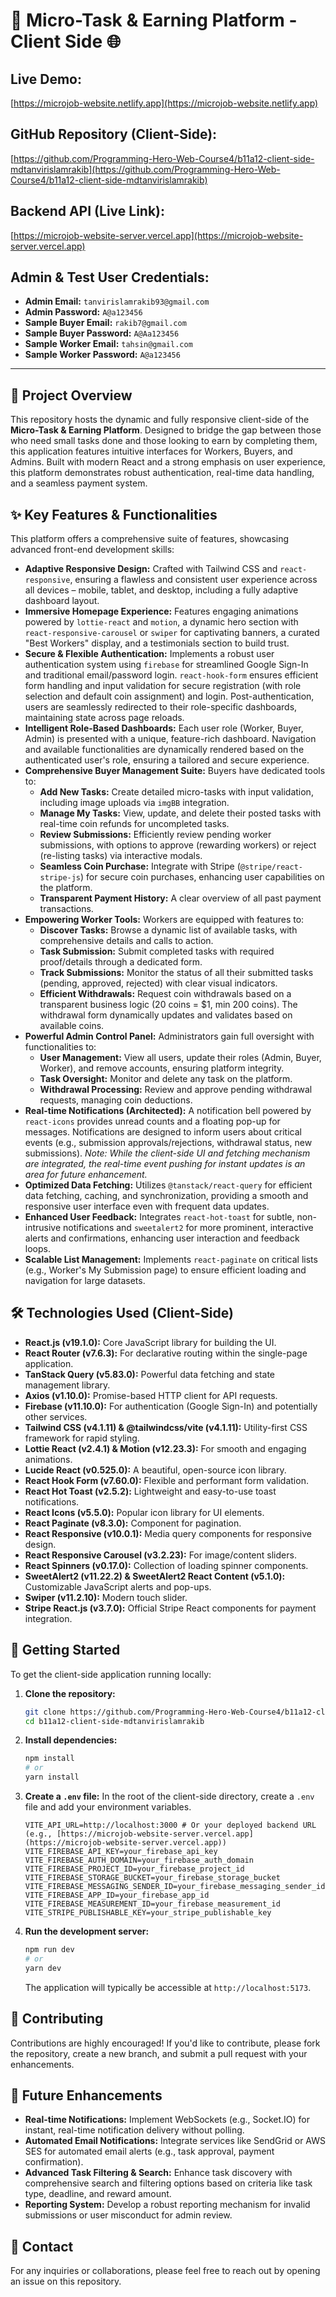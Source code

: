 # 🚀 Micro-Task & Earning Platform - Client Side 🌐

## Live Demo:
[https://microjob-website.netlify.app](https://microjob-website.netlify.app)

## GitHub Repository (Client-Side):
[https://github.com/Programming-Hero-Web-Course4/b11a12-client-side-mdtanvirislamrakib](https://github.com/Programming-Hero-Web-Course4/b11a12-client-side-mdtanvirislamrakib)

## Backend API (Live Link):
[https://microjob-website-server.vercel.app](https://microjob-website-server.vercel.app)

## Admin & Test User Credentials:
* **Admin Email:** `tanvirislamrakib93@gmail.com`
* **Admin Password:** `A@a123456`
* **Sample Buyer Email:** `rakib7@gmail.com`
* **Sample Buyer Password:** `A@Aa123456`
* **Sample Worker Email:** `tahsin@gmail.com`
* **Sample Worker Password:** `A@a123456`

---

## 🌟 Project Overview
This repository hosts the dynamic and fully responsive client-side of the **Micro-Task & Earning Platform**. Designed to bridge the gap between those who need small tasks done and those looking to earn by completing them, this application features intuitive interfaces for Workers, Buyers, and Admins. Built with modern React and a strong emphasis on user experience, this platform demonstrates robust authentication, real-time data handling, and a seamless payment system.

## ✨ Key Features & Functionalities

This platform offers a comprehensive suite of features, showcasing advanced front-end development skills:

* **Adaptive Responsive Design:** Crafted with Tailwind CSS and `react-responsive`, ensuring a flawless and consistent user experience across all devices – mobile, tablet, and desktop, including a fully adaptive dashboard layout.
* **Immersive Homepage Experience:** Features engaging animations powered by `lottie-react` and `motion`, a dynamic hero section with `react-responsive-carousel` or `swiper` for captivating banners, a curated "Best Workers" display, and a testimonials section to build trust.
* **Secure & Flexible Authentication:** Implements a robust user authentication system using `firebase` for streamlined Google Sign-In and traditional email/password login. `react-hook-form` ensures efficient form handling and input validation for secure registration (with role selection and default coin assignment) and login. Post-authentication, users are seamlessly redirected to their role-specific dashboards, maintaining state across page reloads.
* **Intelligent Role-Based Dashboards:** Each user role (Worker, Buyer, Admin) is presented with a unique, feature-rich dashboard. Navigation and available functionalities are dynamically rendered based on the authenticated user's role, ensuring a tailored and secure experience.
* **Comprehensive Buyer Management Suite:** Buyers have dedicated tools to:
    * **Add New Tasks:** Create detailed micro-tasks with input validation, including image uploads via `imgBB` integration.
    * **Manage My Tasks:** View, update, and delete their posted tasks with real-time coin refunds for uncompleted tasks.
    * **Review Submissions:** Efficiently review pending worker submissions, with options to approve (rewarding workers) or reject (re-listing tasks) via interactive modals.
    * **Seamless Coin Purchase:** Integrate with Stripe (`@stripe/react-stripe-js`) for secure coin purchases, enhancing user capabilities on the platform.
    * **Transparent Payment History:** A clear overview of all past payment transactions.
* **Empowering Worker Tools:** Workers are equipped with features to:
    * **Discover Tasks:** Browse a dynamic list of available tasks, with comprehensive details and calls to action.
    * **Task Submission:** Submit completed tasks with required proof/details through a dedicated form.
    * **Track Submissions:** Monitor the status of all their submitted tasks (pending, approved, rejected) with clear visual indicators.
    * **Efficient Withdrawals:** Request coin withdrawals based on a transparent business logic (20 coins = $1, min 200 coins). The withdrawal form dynamically updates and validates based on available coins.
* **Powerful Admin Control Panel:** Administrators gain full oversight with functionalities to:
    * **User Management:** View all users, update their roles (Admin, Buyer, Worker), and remove accounts, ensuring platform integrity.
    * **Task Oversight:** Monitor and delete any task on the platform.
    * **Withdrawal Processing:** Review and approve pending withdrawal requests, managing coin deductions.
* **Real-time Notifications (Architected):** A notification bell powered by `react-icons` provides unread counts and a floating pop-up for messages. Notifications are designed to inform users about critical events (e.g., submission approvals/rejections, withdrawal status, new submissions). *Note: While the client-side UI and fetching mechanism are integrated, the real-time event pushing for instant updates is an area for future enhancement.*
* **Optimized Data Fetching:** Utilizes `@tanstack/react-query` for efficient data fetching, caching, and synchronization, providing a smooth and responsive user interface even with frequent data updates.
* **Enhanced User Feedback:** Integrates `react-hot-toast` for subtle, non-intrusive notifications and `sweetalert2` for more prominent, interactive alerts and confirmations, enhancing user interaction and feedback loops.
* **Scalable List Management:** Implements `react-paginate` on critical lists (e.g., Worker's My Submission page) to ensure efficient loading and navigation for large datasets.

## 🛠️ Technologies Used (Client-Side)

* **React.js (v19.1.0):** Core JavaScript library for building the UI.
* **React Router (v7.6.3):** For declarative routing within the single-page application.
* **TanStack Query (v5.83.0):** Powerful data fetching and state management library.
* **Axios (v1.10.0):** Promise-based HTTP client for API requests.
* **Firebase (v11.10.0):** For authentication (Google Sign-In) and potentially other services.
* **Tailwind CSS (v4.1.11) & @tailwindcss/vite (v4.1.11):** Utility-first CSS framework for rapid styling.
* **Lottie React (v2.4.1) & Motion (v12.23.3):** For smooth and engaging animations.
* **Lucide React (v0.525.0):** A beautiful, open-source icon library.
* **React Hook Form (v7.60.0):** Flexible and performant form validation.
* **React Hot Toast (v2.5.2):** Lightweight and easy-to-use toast notifications.
* **React Icons (v5.5.0):** Popular icon library for UI elements.
* **React Paginate (v8.3.0):** Component for pagination.
* **React Responsive (v10.0.1):** Media query components for responsive design.
* **React Responsive Carousel (v3.2.23):** For image/content sliders.
* **React Spinners (v0.17.0):** Collection of loading spinner components.
* **SweetAlert2 (v11.22.2) & SweetAlert2 React Content (v5.1.0):** Customizable JavaScript alerts and pop-ups.
* **Swiper (v11.2.10):** Modern touch slider.
* **Stripe React.js (v3.7.0):** Official Stripe React components for payment integration.

## 🚀 Getting Started

To get the client-side application running locally:

1.  **Clone the repository:**
    ```bash
    git clone https://github.com/Programming-Hero-Web-Course4/b11a12-client-side-mdtanvirislamrakib
    cd b11a12-client-side-mdtanvirislamrakib
    ```
2.  **Install dependencies:**
    ```bash
    npm install
    # or
    yarn install
    ```
3.  **Create a `.env` file:**
    In the root of the client-side directory, create a `.env` file and add your environment variables.
    ```
    VITE_API_URL=http://localhost:3000 # Or your deployed backend URL (e.g., [https://microjob-website-server.vercel.app](https://microjob-website-server.vercel.app))
    VITE_FIREBASE_API_KEY=your_firebase_api_key
    VITE_FIREBASE_AUTH_DOMAIN=your_firebase_auth_domain
    VITE_FIREBASE_PROJECT_ID=your_firebase_project_id
    VITE_FIREBASE_STORAGE_BUCKET=your_firebase_storage_bucket
    VITE_FIREBASE_MESSAGING_SENDER_ID=your_firebase_messaging_sender_id
    VITE_FIREBASE_APP_ID=your_firebase_app_id
    VITE_FIREBASE_MEASUREMENT_ID=your_firebase_measurement_id
    VITE_STRIPE_PUBLISHABLE_KEY=your_stripe_publishable_key
    ```
4.  **Run the development server:**
    ```bash
    npm run dev
    # or
    yarn dev
    ```
    The application will typically be accessible at `http://localhost:5173`.

## 🤝 Contributing
Contributions are highly encouraged! If you'd like to contribute, please fork the repository, create a new branch, and submit a pull request with your enhancements.

## 🔮 Future Enhancements
* **Real-time Notifications:** Implement WebSockets (e.g., Socket.IO) for instant, real-time notification delivery without polling.
* **Automated Email Notifications:** Integrate services like SendGrid or AWS SES for automated email alerts (e.g., task approval, payment confirmation).
* **Advanced Task Filtering & Search:** Enhance task discovery with comprehensive search and filtering options based on criteria like task type, deadline, and reward amount.
* **Reporting System:** Develop a robust reporting mechanism for invalid submissions or user misconduct for admin review.

## 📧 Contact
For any inquiries or collaborations, please feel free to reach out by opening an issue on this repository.
